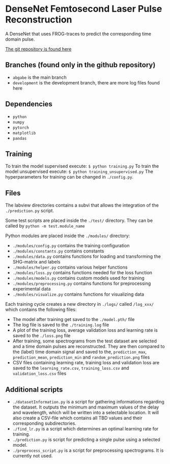 # DenseNet Femtosecond Laser Pulse Reconstruction
A DenseNet that uses FROG-traces to predict the corresponding time domain pulse.

[The git repository is found here](https://github.com/Enolekoi/DesyPulseReconstruction)

## Branches (found only in the github repository)
- `abgabe` is the main branch
- `development` is the development branch, there are more log files found here

## Dependencies
- `python`
- `numpy`
- `pytorch`
- `matplotlib`
- `pandas`

## Training
To train the model supervised execute:
```$ python training.py``` 
To train the model unsupervised execute:
```$ python training_unsupervised.py``` 
The hyperparameters for training can be changed in `./config.py`.

## Files
The labview directories contains a subvi that allows the integration of the `./prediction.py` script.

Some test scripts are placed inside the `./test/` directory. They can be called by `python -m test.module_name`

Python modules are placed inside the `./modules/` directory:
- `./modules/config.py` contains the training configuration
- `./modules/constants.py` contains constants
- `./modules/data.py` contains functions for loading and transforming the SHG-matrix and labels
- `./modules/helper.py` contains various helper functions
- `./modules/loss.py` contains functions needed for the loss function
- `./modules/models.py` contains custom models used for training
- `./modules/preprocessing.py` contains functions for preprocessing experimental data
- `./modules/visualize.py` contains functions for visualizing data
 
Each training cycle creates a new directory in `./logs/` called `/log_xxx/` which contains the following files:
- The model after training get saved to the `./model.pth/` file
- The log file is saved to the `./training.log` file
- A plot of the training loss, average validation loss and learning rate is saved to the `./loss.png` file
- After training, some spectrograms from the test dataset are selected and a time domain pulses are reconstructed. They are then compared to the (label) time domain signal and saved to the, `prediction_max`, `prediction_mean`, `prediction_min` and `random_prediction.png` files
- CSV files containing learning rate, training loss and validation loss are saved to the `learning_rate.csv`, `training_loss.csv` and `validation_loss.csv` files

## Additional scripts
- `./datasetInformation.py` is a script for gathering informations regarding the dataset. It outputs the minimum and maximum values of the delay and wavelength, which will be written into a selectable location. It will also create a CSV-file which contains all TBD values and their corresponding subdirectories.
- `./find_lr.py` is a script which determines an optimal learning rate for training.
- `./prediction.py` is script for predicting a single pulse using a selected model.
- `./preprocess_script.py` is a script for preprocessing spectrograms. It is currently not used.
